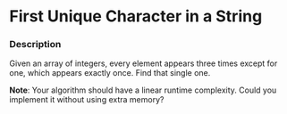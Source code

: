 # First Unique Character in a String

### Description
Given an array of integers, every element appears three times except for one, which appears exactly once. Find that single one.

**Note**:
Your algorithm should have a linear runtime complexity. Could you implement it without using extra memory?
